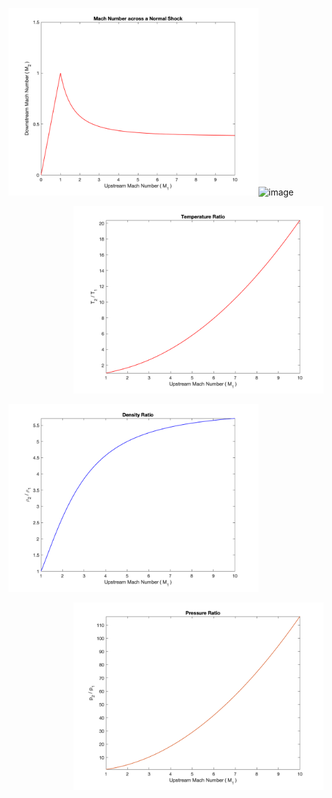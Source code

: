 <span align="left"><img src="./Images/NormalShock_MachNumber.png" alt="drawing" width="400"/></span><span><img width="324" alt="image" src="https://user-images.githubusercontent.com/68218266/169888080-64dbb47f-06ea-4dde-ad7b-818b86fa5859.png"></span>
<p align="right"><img src="./Images/NormalShock_TemperatureRatio.png" alt="drawing" width="400"/></p>
<p align="left"><img src="./Images/NormalShock_DensityRatio.png" alt="drawing" width="400"/></p>
<p align="right"><img src="./Images/NormalShock_PressureRatio.png" alt="drawing" width="400"/></p>

